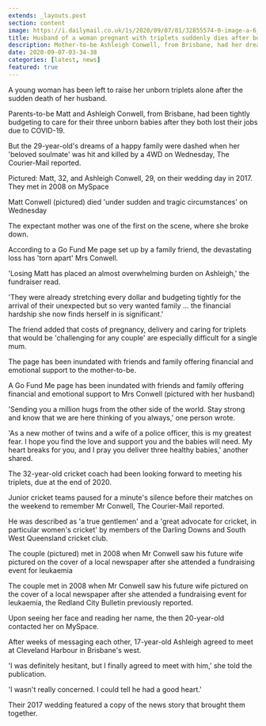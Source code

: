 ```yaml
---
extends: _layouts.post
section: content
image: https://i.dailymail.co.uk/1s/2020/09/07/01/32855574-0-image-a-6_1599438820221.jpg 
title: Husband of a woman pregnant with triplets suddenly dies after both lost their jobs to COVID-19 
description: Mother-to-be Ashleigh Conwell, from Brisbane, had her dreams of a happy family dashed on Wednesday when her soulmate Matt unexpectedly died. 
date: 2020-09-07-03-34-38 
categories: [latest, news] 
featured: true 
--- 
```

A young woman has been left to raise her unborn triplets alone after the sudden death of her husband.

Parents-to-be Matt and Ashleigh Conwell, from Brisbane, had been tightly budgeting to care for their three unborn babies after they both lost their jobs due to COVID-19.

But the 29-year-old's dreams of a happy family were dashed when her 'beloved soulmate' was hit and killed by a 4WD on Wednesday, The Courier-Mail reported.

Pictured: Matt, 32, and Ashleigh Conwell, 29, on their wedding day in 2017. They met in 2008 on MySpace

Matt Conwell (pictured) died 'under sudden and tragic circumstances' on Wednesday

The expectant mother was one of the first on the scene, where she broke down. 

According to a Go Fund Me page set up by a family friend, the devastating loss has 'torn apart' Mrs Conwell.

'Losing Matt has placed an almost overwhelming burden on Ashleigh,' the fundraiser read. 

'They were already stretching every dollar and budgeting tightly for the arrival of their unexpected but so very wanted family ... the financial hardship she now finds herself in is significant.'

The friend added that costs of pregnancy, delivery and caring for triplets that would be 'challenging for any couple' are especially difficult for a single mum.

The page has been inundated with friends and family offering financial and emotional support to the mother-to-be.

A Go Fund Me page has been inundated with friends and family offering financial and emotional support to Mrs Conwell (pictured with her husband)

'Sending you a million hugs from the other side of the world. Stay strong and know that we are here thinking of you always,' one person wrote.

'As a new mother of twins and a wife of a police officer, this is my greatest fear. I hope you find the love and support you and the babies will need. My heart breaks for you, and I pray you deliver three healthy babies,' another shared. 

The 32-year-old cricket coach had been looking forward to meeting his triplets, due at the end of 2020.

Junior cricket teams paused for a minute's silence before their matches on the weekend to remember Mr Conwell, The Courier-Mail reported.

He was described as 'a true gentlemen' and a 'great advocate for cricket, in particular women's cricket' by members of the Darling Downs and South West Queensland cricket club.

The couple (pictured) met in 2008 when Mr Conwell saw his future wife pictured on the cover of a local newspaper after she attended a fundraising event for leukaemia

The couple met in 2008 when Mr Conwell saw his future wife pictured on the cover of a local newspaper after she attended a fundraising event for leukaemia, the Redland City Bulletin previously reported.

Upon seeing her face and reading her name, the then 20-year-old contacted her on MySpace.

After weeks of messaging each other, 17-year-old Ashleigh agreed to meet at Cleveland Harbour in Brisbane's west.

'I was definitely hesitant, but I finally agreed to meet with him,' she told the publication.

'I wasn't really concerned. I could tell he had a good heart.'

Their 2017 wedding featured a copy of the news story that brought them together.

